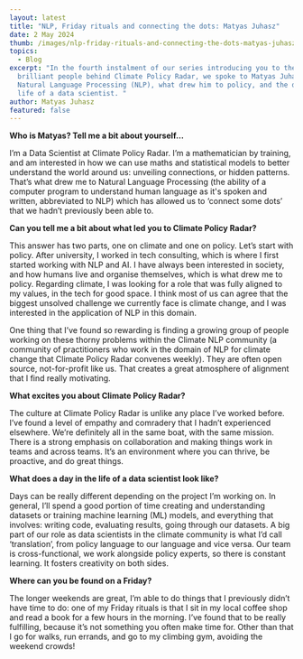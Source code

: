 ```yaml
---
layout: latest
title: "NLP, Friday rituals and connecting the dots: Matyas Juhasz"
date: 2 May 2024
thumb: /images/nlp-friday-rituals-and-connecting-the-dots-matyas-juhasz/image-from-ios.jpg
topics:
  - Blog
excerpt: "In the fourth instalment of our series introducing you to the
  brilliant people behind Climate Policy Radar, we spoke to Matyas Juhasz about
  Natural Language Processing (NLP), what drew him to policy, and the day in the
  life of a data scientist. "
author: Matyas Juhasz
featured: false
---
```

**Who is Matyas? Tell me a bit about yourself…**

I’m a Data Scientist at Climate Policy Radar. I’m a mathematician by training, and am interested in how we can use maths and statistical models to better understand the world around us: unveiling connections, or hidden patterns. That’s what drew me to Natural Language Processing (the ability of a computer program to understand human language as it's spoken and written, abbreviated to NLP) which has allowed us to ‘connect some dots’ that we hadn’t previously been able to.

**Can you tell me a bit about what led you to Climate Policy Radar?**

This answer has two parts, one on climate and one on policy. Let’s start with policy. After university, I worked in tech consulting, which is where I first started working with NLP and AI. I have always been interested in society, and how humans live and organise themselves, which is what drew me to policy. Regarding climate, I was looking for a role that was fully aligned to my values, in the tech for good space. I think most of us can agree that the biggest unsolved challenge we currently face is climate change, and I was interested in the application of NLP in this domain.

One thing that I’ve found so rewarding is finding a growing group of people working on these thorny problems within the Climate NLP community (a community of practitioners who work in the domain of NLP for climate change that Climate Policy Radar convenes weekly). They are often open source, not-for-profit like us. That creates a great atmosphere of alignment that I find really motivating.

**What excites you about Climate Policy Radar?**

The culture at Climate Policy Radar is unlike any place I’ve worked before. I’ve found a level of empathy and comradery that I hadn’t experienced elsewhere. We’re definitely all in the same boat, with the same mission. There is a strong emphasis on collaboration and making things work in teams and across teams. It’s an environment where you can thrive, be proactive, and do great things.

**What does a day in the life of a data scientist look like?**

Days can be really different depending on the project I’m working on. In general, I’ll spend a good portion of time creating and understanding datasets or training machine learning (ML) models, and everything that involves: writing code, evaluating results, going through our datasets. A big part of our role as data scientists in the climate community is what I’d call ‘translation’, from policy language to our language and vice versa. Our team is cross-functional, we work alongside policy experts, so there is constant learning. It fosters creativity on both sides.

**Where can you be found on a Friday?**

The longer weekends are great, I’m able to do things that I previously didn’t have time to do: one of my Friday rituals is that I sit in my local coffee shop and read a book for a few hours in the morning. I’ve found that to be really fulfilling, because it’s not something you often make time for. Other than that I go for walks, run errands, and go to my climbing gym, avoiding the weekend crowds!